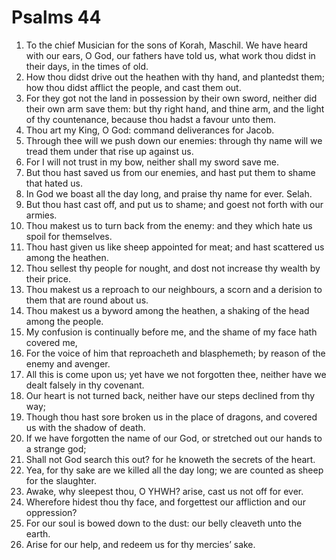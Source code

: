 ﻿# Psalms 44
1. To the chief Musician for the sons of Korah, Maschil. We have heard with our ears, O God, our fathers have told us, what work thou didst in their days, in the times of old. 
2. How thou didst drive out the heathen with thy hand, and plantedst them; how thou didst afflict the people, and cast them out. 
3. For they got not the land in possession by their own sword, neither did their own arm save them: but thy right hand, and thine arm, and the light of thy countenance, because thou hadst a favour unto them. 
4. Thou art my King, O God: command deliverances for Jacob. 
5. Through thee will we push down our enemies: through thy name will we tread them under that rise up against us. 
6. For I will not trust in my bow, neither shall my sword save me. 
7. But thou hast saved us from our enemies, and hast put them to shame that hated us. 
8. In God we boast all the day long, and praise thy name for ever. Selah. 
9. But thou hast cast off, and put us to shame; and goest not forth with our armies. 
10. Thou makest us to turn back from the enemy: and they which hate us spoil for themselves. 
11. Thou hast given us like sheep appointed for meat; and hast scattered us among the heathen. 
12. Thou sellest thy people for nought, and dost not increase thy wealth by their price. 
13. Thou makest us a reproach to our neighbours, a scorn and a derision to them that are round about us. 
14. Thou makest us a byword among the heathen, a shaking of the head among the people. 
15. My confusion is continually before me, and the shame of my face hath covered me, 
16. For the voice of him that reproacheth and blasphemeth; by reason of the enemy and avenger. 
17. All this is come upon us; yet have we not forgotten thee, neither have we dealt falsely in thy covenant. 
18. Our heart is not turned back, neither have our steps declined from thy way; 
19. Though thou hast sore broken us in the place of dragons, and covered us with the shadow of death. 
20. If we have forgotten the name of our God, or stretched out our hands to a strange god; 
21. Shall not God search this out? for he knoweth the secrets of the heart. 
22. Yea, for thy sake are we killed all the day long; we are counted as sheep for the slaughter. 
23. Awake, why sleepest thou, O YHWH? arise, cast us not off for ever. 
24. Wherefore hidest thou thy face, and forgettest our affliction and our oppression? 
25. For our soul is bowed down to the dust: our belly cleaveth unto the earth. 
26. Arise for our help, and redeem us for thy mercies’ sake. 
